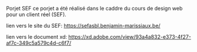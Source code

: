Porjet SEF
ce porjet a été réalisé dans le caddre du cours de design web pour un client réel (SEF).

lien vers le site du SEF:
https://sefasbl.benjamin-marissiaux.be/

lien vers le document xd:
https://xd.adobe.com/view/93a4a832-e373-4f27-af7c-349c5a579c4d-c6f7/
